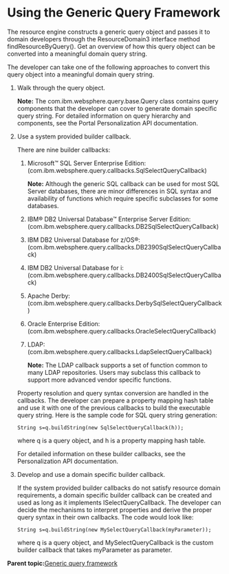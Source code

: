 # Using the Generic Query Framework

The resource engine constructs a generic query object and passes it to domain developers through the ResourceDomain3 interface method findResourceByQuery\(\). Get an overview of how this query object can be converted into a meaningful domain query string.

The developer can take one of the following approaches to convert this query object into a meaningful domain query string.

1.  Walk through the query object.

    **Note:** The com.ibm.websphere.query.base.Query class contains query components that the developer can cover to generate domain specific query string. For detailed information on query hierarchy and components, see the Portal Personalization API documentation.

2.  Use a system provided builder callback.

    There are nine builder callbacks:

    1.  Microsoft™ SQL Server Enterprise Edition: \(com.ibm.websphere.query.callbacks.SqlSelectQueryCallback\)

        **Note:** Although the generic SQL callback can be used for most SQL Server databases, there are minor differences in SQL syntax and availability of functions which require specific subclasses for some databases.

    2.  IBM® DB2 Universal Database™ Enterprise Server Edition: \(com.ibm.websphere.query.callbacks.DB2SqlSelectQueryCallback\)
    3.  IBM DB2 Universal Database for z/OS®: \(com.ibm.websphere.query.callbacks.DB2390SqlSelectQueryCallback\)
    4.  IBM DB2 Universal Database for i: \(com.ibm.websphere.query.callbacks.DB2400SqlSelectQueryCallback\)
    5.  Apache Derby: \(com.ibm.websphere.query.callbacks.DerbySqlSelectQueryCallback\)
    6.  Oracle Enterprise Edition: \(com.ibm.websphere.query.callbacks.OracleSelectQueryCallback\)
    7.  LDAP: \(com.ibm.websphere.query.callbacks.LdapSelectQueryCallback\)

        **Note:** The LDAP callback supports a set of function common to many LDAP repositories. Users may subclass this callback to support more advanced vendor specific functions.

    Property resolution and query syntax conversion are handled in the callbacks. The developer can prepare a property mapping hash table and use it with one of the previous callbacks to build the executable query string. Here is the sample code for SQL query string generation:

    ```
    String s=q.buildString(new SqlSelectQueryCallback(h));
    ```

    where q is a query object, and h is a property mapping hash table.

    For detailed information on these builder callbacks, see the Personalization API documentation.

3.  Develop and use a domain specific builder callback.

    If the system provided builder callbacks do not satisfy resource domain requirements, a domain specific builder callback can be created and used as long as it implements ISelectQueryCallback. The developer can decide the mechanisms to interpret properties and derive the proper query syntax in their own callbacks. The code would look like:

    ```
    String s=q.buildString(new MySelectQueryCallback(myParameter));
    ```

    where q is a query object, and MySelectQueryCallback is the custom builder callback that takes myParameter as parameter.


**Parent topic:**[Generic query framework](../pzn/pzn_generic_query_framework.md)

